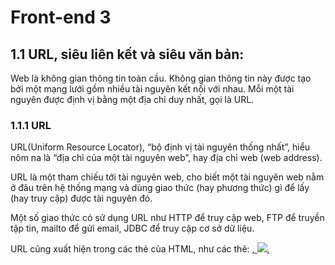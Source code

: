 # Front-end 3

## 1.1 URL, siêu liên kết và siêu văn bản:

Web là không gian thông tin toàn cầu. Không gian thông tin này được tạo bởi một mạng lưới gồm nhiều tài nguyên kết nối với nhau.
Mỗi một tài nguyên được định vị bằng một địa chỉ duy nhất, gọi là URL.

### 1.1.1 URL

URL(Uniform Resource Locator),  “bộ định vị tài nguyên thống nhất”, hiểu nôm na là “địa chỉ của một tài nguyên web”, hay địa chỉ web (web address).

URL là một tham chiếu tới tài nguyên web, 
cho biết một tài nguyên web nằm ở đâu trên hệ thống mạng 
và dùng giao thức (hay phương thức) gì để lấy (hay truy cập) được tài nguyên đó.

Một số giao thức có sử dụng URL như HTTP để truy cập web,
FTP để truyền tập tin, mailto để gửi email, JDBC để truy cập cơ sở dữ liệu.

URL cũng xuất hiện trong các thẻ của HTML, như các thẻ: <a href=URL>, <img src=URL>, <script src=URL>, <link href=URL>.

![image](https://blogger.googleusercontent.com/img/b/R29vZ2xl/AVvXsEhRmzNxBTrylqOwoQnfI3GQ-dM5NVu8LpZnd2NVQySzKNnBrlVMNDPHqkQlyJ8WkGPe1y5B9nEcWjXcEq4EjfU_BD6ALUOG-Vg1l7YXuM2k-34NLKIH2Jr04M2SEKApIDj7BaLQmclTV38/w400-h84/Dinh+dang+cua+URL+1.jpg)

- Scheme là giao thức được sử dụng để trao đổi thông tin giữa client và server. 
Một số scheme phổ biến: http, https, ftp, file, mailto, data, irc. 
Scheme được ngăn cách với các thành phần phía sau bằng dấu “://”.

- Domain (hay domain name) là tên miền của máy server, cũng được gọi là hostname.  
Máy tính của người dùng sẽ đổi tên miền này thành địa chỉ IP để nó có thể tìm thấy và giao tiếp với máy server.

- Port là cổng, được sử dụng để giao tiếp giữa client và server.
Trong giao thức HTTP nếu không chỉ định rõ, thì giá trị của port sẽ được ngầm hiểu là 80, giao thức HTTPS là 443.

- Path là đường dẫn (đường dẫn thư mục, đường dẫn tuyệt đối) của tài nguyên web trên máy server.
Đường dẫn luôn bắt đầu bằng dấu xuyệt (slash) (/),
có nghĩa là thư mục gốc, mỗi thư mục ngăn cách nhau bằng một dấu “/”.

- URL cũng có thể chứa chuỗi truy vấn hoặc một định danh.
Chuỗi truy vấn (query string) là chuỗi chứa các cặp key=value, nằm ngay sau dấu ?,
 Định danh vùng nội dung (fragment_id) là một vị trí trên một trang web,
 được đánh dấu bằng một cái tên cụ thể, ví dụ một vùng trên trang web có tên là #noi-dung.

![image](https://blogger.googleusercontent.com/img/b/R29vZ2xl/AVvXsEj5rhcl0AmAOB6JEIEfnA85OAJLR_X06W4EVdj4skbAwGxnTsrLTHdqrrjm7HSUjurIQ7TCRtkJBAbhImd75agr0_5lWuwujGws_RUVPFfZuOBGskVVnYf7qDegLgcIOmxY7lXFESPUrzQ/w400-h171/Vi+du+URL+2.jpg)

URL là tập con của URI, cộng đồng đang có xu hướng chuyển qua sử dụng URI thay cho URL. 
URI chính xác và tổng quát hơn URL. 
Tuy nhiên, nhiều người vẫn thích sử dụng khái niệm URL hơn. Bạn có thể sử dụng URL và URI thay thế cho nhau.

### 1.1.2 Giao thức File:

Vì URL là một tham chiếu tới tài nguyên web, trong trường hợp này là tham chiếu tới một trang web. URL cho biết vị trí của trang web trên hệ thống mạng và để lấy được trang web đó thì cần sử dụng giao thức gì. Vậy ở đây, trình duyệt đã không dùng giao thức HTTP, hoặc HTTPS để lấy nội dung trang web mà dùng giao thức File.

Giao thức File có tên đầy đủ là giao thức File URI, được đặc tả trong RFC 1630 và RFC 1738, sử dụng để truy cập và lấy về nội dung của thư mục hoặc tập tin bất kì.

**Cú pháp của giao thức File có dạng:**

file://host/path

**Trong đó:**

- host là tên của máy tính dạng FQDN (tên miền dạng đầy đủ)
- path là đường dẫn thư mục

Nếu tham số host không được cung cấp, giao thức File sẽ ngầm hiểu là truy cập tại máy tính cục bộ (“localhost”).

### 1.1.3 Siêu liên kết:

Siêu liên kết (hyperlink) hay liên kết (links) là một tham chiếu đến tài liệu, hoặc tài nguyên web, người dùng có thể bấm vào các liên kết này để mở nội dung được liên kết. Một liên kết có thể trỏ đến tài liệu khác hoặc một vị trí cụ thể bên trong tài liệu.

![image](https://blogger.googleusercontent.com/img/b/R29vZ2xl/AVvXsEhFl4fpzxGgyTD-G08H-LCO-4ihb1aMKhZxu6Q1ur6zBKW4ZbcLRcZ0mkwWpJKejonHETFFCekM1QzmcKehD8JQVyHO6yqRlwHau4xrRDryy0Fv4q1Sw3o0eA_-e3HNDTYBdTNSOisFGeA/w400-h204/Sieu+lien+ket+3.jpg)

### 1.1.4 Siêu văn bản:

Siêu văn bản (hypertext) là văn bản, được hiển thị trên màn hình máy tính hoặc các thiết bị điện tử khác, có chứa tham chiếu (liên kết) tới các văn bản khác.

Với văn bản thông thường, nội dung của văn bản được tổ chức theo kiểu tuần tự, nghĩa là bạn cần đọc theo thứ tự từ trước đến sau. Tuy nhiên, với siêu văn bản, nhờ các siêu liên kết bạn có thể đọc các nội dung không theo trình tự.

![image](https://blogger.googleusercontent.com/img/b/R29vZ2xl/AVvXsEg8UcR3T8PF-dzAaeyTOtTzT1CTmHfFK9wpXMFnChF-V4Nnqzt-k01xr0ffDzKNu05UPSe0qlOfi_VtoQ4SVkp-vb3esKqwJfW9Bg3ztq79C9o_1EKaMVzdv96_S-Ku_dEkfwEXhGX4FKY/w400-h259/Sieu+van+ban+4.jpg)

### 1.1.6 BT


### 1.1.7 Câu hỏi ôn tập

**C1** A Uniform Resource Locator (URL) is a reference to a web resource that specifies its location on a computer network and a _______ for retrieving it.

*mechanism*

**C2** Các thành phần thường có trong một URL gồm?

*scheme, fragment_id, query_string, path, port, domain*

**C3** Khi mở tập tin C:\index.html bằng trình duyệt, giao thức trình duyệt đã sử dụng trong URL là?

*file*

**C4** Khi mở tập tin C:\index.html bằng trình duyệt, tại sao lại có ba dấu xuyệt (///) liền nhau?

*Do lược bỏ tên của máy tính (localhost)*

**C5** In computing, a hyperlink, or simply a link, is a ___________ to data that the user can follow by clicking or tapping. A hyperlink points to a whole document or to a specific element within a document.

*reference*

**C6** Hypertext is _______displayed on a computer display or other electronic devices with references (hyperlinks) to other text that the reader can immediately access. Hypertext documents are interconnected by hyperlinks, which are typically activated by a mouse click, keypress set, or screen touch. Apart from text, the term "hypertext" is also sometimes used to describe tables, images, and other presentational content formats with integrated hyperlinks.

*text*
